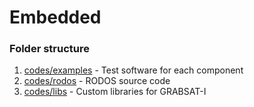 # Embedded

### Folder structure
1. [codes/examples](/codes/examples) - Test software for each component
2. [codes/rodos](/codes/rodos/) - RODOS source code
2. [codes/libs](/codes/rodos/) - Custom libraries for GRABSAT-I
